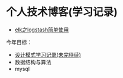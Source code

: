 # 个人技术博客(学习记录)

* [elk之logstash简单使用](https://github.com/lucky-zhao/blog/tree/master/20190527)

今年目标：
* [设计模式学习记录(未完待续)](https://github.com/lucky-zhao/blog/tree/master/20190610)
* 数据结构与算法
* mysql